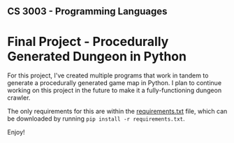 ## CS 3003 - Programming Languages
# Final Project - Procedurally Generated Dungeon in Python

For this project, I've created multiple programs that work in tandem to generate a procedurally generated game map in Python. I plan to continue working on this project in the future to make it a fully-functioning dungeon crawler.

The only requirements for this are within the [requirements.txt](https://github.com/AlexZimmzer/CS3003-Project/blob/main/requirements.txt) file, which can be downloaded by running `pip install -r requirements.txt`.

Enjoy!
